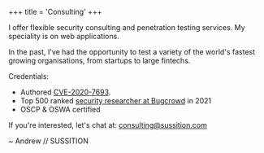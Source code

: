+++
title = 'Consulting'
+++

I offer flexible security consulting and penetration testing services. My speciality is on web applications.

In the past, I've had the opportunity to test a variety of the world's fastest growing organisations, from startups to large fintechs. 

Credentials: 
- Authored [CVE-2020-7693](https://nvd.nist.gov/vuln/detail/CVE-2020-7693).
- Top 500 ranked [security researcher at Bugcrowd](https://bugcrowd.com/sussition) in 2021
- OSCP & OSWA certified

If you're interested, let's chat at: [consulting@sussition.com](mailto:consulting@sussition.com)

~ Andrew // SUSSITION